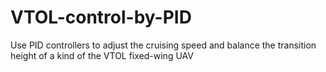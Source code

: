 # VTOL-control-by-PID
Use PID controllers to adjust the cruising speed and balance the transition height of a kind of the VTOL fixed-wing UAV 
